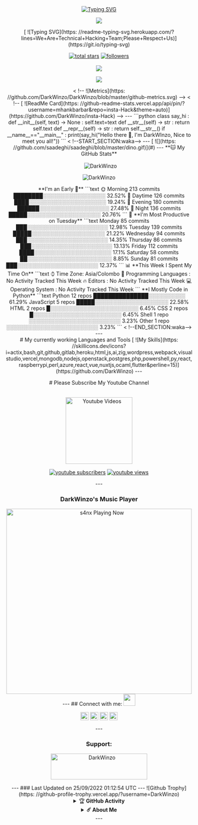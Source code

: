 <div align="center"><a href="https://git.io/typing-svg"><img src="https://readme-typing-svg.demolab.com?font=Rubik+Dirt&size=65&pause=1000&color=F72C3F&background=FF20A500&center=true&vCenter=true&width=1000&height=150&lines=I'm+DarkWinzo;New+Beginning+Developer;Please+Support+Me;Please+Contact+Me" alt="Typing SVG" /></a><p align="center"><a href="https://github.com/DarkWinzo"><img align="center" src="https://github-cardname.caliph.my.id/api?name=DarkWinzo&description=Hello,%20I%20am%20DarkWinzo.%20I%20am%20beginner%20in%20programming,%20please%20Support%20Me&image=https://i.ibb.co/XS694VV/peakpx.jpg&backgroundColor=%23ecf0f1&instagram=@darkWinzo&github=DarkWinzo&pattern=ticTacToe&colorPattern=%23eaeaea&site=youtube.com/DarkWinzo"/></a></p><div align="center">[ ![Typing SVG](https: //readme-typing-svg.herokuapp.com/?lines=We+Are+Technical+Hacking+Team;Please+Respect+Us)](https://git.io/typing-svg)
<p align="center"> <a href="https://github.com/DarkWinzo?tab=repositories&sort=stargazers"> <img alt="total stars" title="Total stars on GitHub" src="https://custom-icon-badges.herokuapp.com/badge/dynamic/json?logo=star&color=55960c&labelColor=488207&label=Stars&style=for-the-badge&query=%24.stars&url=https://api.github-star-counter.workers.dev/user/DarkWinzo"/></a> <a href="https://github.com/DarkWinzo?tab=followers"> <img alt="followers" title="Follow me on Github" src="https://custom-icon-badges.herokuapp.com/github/followers/DarkWinzo?color=236ad3&labelColor=1155ba&style=for-the-badge&logo=person-add&label=Follow&logoColor=white"/></a> </br></br> <a href="https://github.com/DarkWinzo/Bosco"> <img src="https://komarev.com/ghpvc/?username=DarkWinzo&label=Profile%20views&color=brightgreen&label=Profile+Views&style=plastic"> </a> </p> <p align="center"> <img src="https://profile-counter.glitch.me/DarkWinzo/count.svg" /> </p> < !-- ![Metrics](https: //github.com/DarkWinzo/DarkWinzo/blob/master/github-metrics.svg)
--> < !-- [ ![ReadMe Card](https: //github-readme-stats.vercel.app/api/pin/?username=mhankbarbar&repo=insta-Hack&theme=auto)](https://github.com/DarkWinzo/insta-Hack)
--> --- ```python class say_hi : def __init__(self, text) -> None : self.text=text def __str__(self) -> str : return self.text def __repr__(self) -> str : return self.__str__() if __name__=="__main__" : print(say_hi("Hello there 👋, I'm DarkWInzo, Nice to meet you all!")) ``` < !--START_SECTION:waka--> --- [ ![](https: //github.com/saadeghi/saadeghi/blob/master/dino.gif)](#)
--- **🐱 My GitHub Stats** <p>&nbsp;
<img align="center" src="https://github-readme-stats.vercel.app/api?username=DarkWinzo&show_icons=true&theme=highcontrast" alt="DarkWinzo" /></p> <p><img align="center" src="https://github-readme-streak-stats.herokuapp.com/?user=DarkWinzo&theme=highcontrast" alt="DarkWinzo" /></p> </details> **I'm an Early 🐤** 
 ```text 🌞 Morning 213 commits ████████░░░░░░░░░░░░░░░░░ 32.52% 🌆 Daytime 126 commits ████░░░░░░░░░░░░░░░░░░░░░ 19.24% 🌃 Evening 180 commits ██████░░░░░░░░░░░░░░░░░░░ 27.48% 🌙 Night 136 commits █████░░░░░░░░░░░░░░░░░░░░ 20.76% ``` 📅 **I'm Most Productive on Tuesday** 
 ```text Monday 85 commits ███░░░░░░░░░░░░░░░░░░░░░░ 12.98% Tuesday 139 commits █████░░░░░░░░░░░░░░░░░░░░ 21.22% Wednesday 94 commits ███░░░░░░░░░░░░░░░░░░░░░░ 14.35% Thursday 86 commits ███░░░░░░░░░░░░░░░░░░░░░░ 13.13% Friday 112 commits ████░░░░░░░░░░░░░░░░░░░░░ 17.1% Saturday 58 commits ██░░░░░░░░░░░░░░░░░░░░░░░ 8.85% Sunday 81 commits ███░░░░░░░░░░░░░░░░░░░░░░ 12.37% ``` 📊 **This Week I Spent My Time On** ```text ⌚︎ Time Zone: Asia/Colombo 💬 Programming Languages : No Activity Tracked This Week 🔥 Editors : No Activity Tracked This Week 💻 Operating System : No Activity Tracked This Week ``` **I Mostly Code in Python** ```text Python 12 repos ███████████████░░░░░░░░░░ 61.29% JavaScript 5 repos █████░░░░░░░░░░░░░░░░░░░░ 22.58% HTML 2 repos █░░░░░░░░░░░░░░░░░░░░░░░░ 6.45% CSS 2 repos █░░░░░░░░░░░░░░░░░░░░░░░░ 6.45% Shell 1 repo ░░░░░░░░░░░░░░░░░░░░░░░░░ 3.23% Other 1 repo ░░░░░░░░░░░░░░░░░░░░░░░░░ 3.23% ``` < !--END_SECTION:waka--> --- <div align="center"> # My currently working Languages and Tools [ ![My Skills](https: //skillicons.dev/icons?i=actix,bash,git,github,gitlab,heroku,html,js,ai,zig,wordpress,webpack,visualstudio,vercel,mongodb,nodejs,openstack,postgres,php,powershell,py,react,raspberrypi,perl,azure,react,vue,nuxtjs,ocaml,flutter&perline=15)](https://github.com/DarkWinzo)
--- <p align="center"> # Please Subscribe My Youtube Channel <br><br> <p align="center"> <a href="https://youtube.com/channel/UCvdAz2Ll-LedcDApJ2IGP6A"><img title="Youtube Videos" src="https://github.com/Alien-alfa/Alien-alfa/blob/beta/MD-Images/yt.png?raw=true" width="180"/></a></div> <p align="center"> <a href="https://youtube.com/channel/UCvdAz2Ll-LedcDApJ2IGP6A?sub_confirmation=1"> <img alt="youtube subscribers" title="Subscribe to my YouTube channel" src="https://freshidea.com/jonah/youtube-api/subscribers-badge.php?label=Subscribers&style=for-the-badge&color=red&labelColor=ce4630"/></a> <a href="https://youtube.com/channel/UCvdAz2Ll-LedcDApJ2IGP6A"> <img alt="youtube views" title="YouTube views" src="https://freshidea.com/jonah/youtube-api/view-count-badge.php?label=View+Count&style=for-the-badge&color=blue&labelColor=0b689d"/></a> </p> </p> --- <h3>DarkWinzo's Music Player</h3>
 <img src="https://readme-spotify-status-rho.vercel.app/api/run-spotify-status.py" alt="s4nx Playing Now" width="500" /> --- ## Connect with me: <img src="https://media.giphy.com/media/LnQjpWaON8nhr21vNW/giphy.gif" height="32"> <p align="center"> <a href="https://sltechtips.zyrosite.com" target="blank"><img align="center" height="22px" src="./SocialLogo/Web.png" alt="DarkWinzo" /></a> <a href="https://api.whatsapp.com/send?phone=94775200935&text=Hello%20DarkWinzo" target="blank"><img align="center" height="22px" src="./SocialLogo/WhatsApp.png" alt="DarkWinzo"/></a> <a href="https://telegram.me/DarkWinzo" target="blank"><img align="center" height="22px" src="./SocialLogo/Telegram.png" alt="DarkWinzo" /></a> <a href="mailto:DarkWinzo?&subject=DarkWinzo Official Help&body=DarkWinzo2240@gmail.com" target="blank"><img align="center" height="22px" src="./SocialLogo/Gmail.png" alt="DarkWinzo" /></a> </p> --- <h3 align="center">Support:</h3> <p><a href="https://www.buymeacoffee.com/DarkWinzo"> <img align="center" src="https://cdn.buymeacoffee.com/buttons/v2/default-yellow.png" height="70" width="260" alt="DarkWinzo" /></a></p> </div> --- ### Last Updated on 25/09/2022 01:12:54 UTC --- ![Github Trophy](https: //github-profile-trophy.vercel.app/?username=DarkWinzo)
</details> <details> <summary>&#127942 <b>GitHub Activity</b></summary><br/> ![Metrics](https: //metrics.lecoq.io/DarkWinzo?template=classic&followup=1&isocalendar=1&languages=1&isocalendar.duration=half-year&config.timezone=IndiaStandardTime%2FIstanbul)
[ ![News](https: //github-readme-stats.vercel.app/api/pin/?username=DarkWinzo&theme=highcontrast&repo=DarkWinzo)](https://github.com/DarkWinzo)
</details> <details> <summary><b>☄️ About Me </b></summary><br/> --- Hi, I'm DarkWinzo
 I am an AI Developer. My real thing to do crating artificial brains, neural tools. Also ı am a student of mechatronics enginering. I am 19 yeas old. From Sri Lanka 🇱🇰 I worked with Instagram, Gitlab, Bitbucket, Brainshop. Some of for testing, some things for developing. If you have any question for me ı put my contact information above. See you 💘 </details> ---
